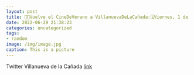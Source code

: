 ```yaml
---
layout: post
title: 🎥✨Vuelve el CineDeVerano a VillanuevaDeLaCañada:🗓️Viernes, 1 de julio"Space Jam: Nuevas Leyendas"🗓️Viernes, 8 de julio"H...
date: 2022-06-29 21:38:23
categories: uncategorized
tags:
- random
image: /img/image.jpg
caption: This is a picture
---
```

Twitter Villanueva de la Cañada [link](https://twitter.com/AytoVDLCanada/status/1541733803474952195)
